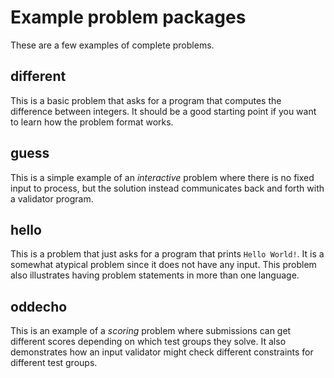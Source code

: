 # Example problem packages

These are a few examples of complete problems.

## different

This is a basic problem that asks for a program that computes
the difference between integers.  It should be a good starting point
if you want to learn how the problem format works.

## guess

This is a simple example of an *interactive* problem where there is
no fixed input to process, but the solution instead communicates back
and forth with a validator program.

## hello

This is a problem that just asks for a program that prints `Hello
World!`.  It is a somewhat atypical problem since it does not have any
input.  This problem also illustrates having problem statements in
more than one language.

## oddecho

This is an example of a *scoring* problem where submissions can get
different scores depending on which test groups they solve. It also demonstrates how an input validator might check different constraints for different test groups.
